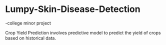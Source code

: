 # Lumpy-Skin-Disease-Detection
-college minor project

Crop Yield Prediction involves predictive model to predict the yield of crops based on historical data.
